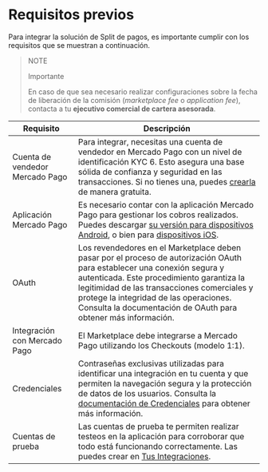 # Requisitos previos

Para integrar la solución de Split de pagos, es importante cumplir con los requisitos que se muestran a continuación.

> NOTE
>
> Importante
>
> En caso de que sea necesario realizar configuraciones sobre la fecha de liberación de la comisión (*marketplace fee* o *application fee*), contacta a tu **ejecutivo comercial de cartera asesorada**.

| Requisito                        | Descripción                                                                                                                                                                                                                                      |
|----------------------------------|--------------------------------------------------------------------------------------------------------------------------------------------------------------------------------------------------------------------------------------------------|
| Cuenta de vendedor Mercado Pago   | Para integrar, necesitas una cuenta de vendedor en Mercado Pago con un nivel de identificación KYC 6. Esto asegura una base sólida de confianza y seguridad en las transacciones. Si no tienes una, puedes [crearla](https://www.mercadopago[FAKER][URL][DOMAIN]hub/registration/landing) de manera gratuita. |
| Aplicación Mercado Pago           | Es necesario contar con la aplicación Mercado Pago para gestionar los cobros realizados. Puedes descargar [su versión para dispositivos Android](https://play.google.com/store/apps/details?id=com.mercadopago.wallet&hl=es_419), o bien para [dispositivos iOS](https://apps.apple.com/ar/app/mercado-pago/id925436649).                                                                       |
| OAuth                            | Los revendedores en el Marketplace deben pasar por el proceso de autorización OAuth para establecer una conexión segura y autenticada. Este procedimiento garantiza la legitimidad de las transacciones comerciales y protege la integridad de las operaciones. Consulta la documentación de OAuth para obtener más información. |
| Integración con Mercado Pago      | El Marketplace debe integrarse a Mercado Pago utilizando los Checkouts (modelo 1:1).                                                                                                           |
| Credenciales                     | Contraseñas exclusivas utilizadas para identificar una integración en tu cuenta y que permiten la navegación segura y la protección de datos de los usuarios. Consulta la [documentación de Credenciales](/developers/es/docs/split-payment/additional-content/your-integrations/credentials) para obtener más información.                     |
| Cuentas de prueba                 | Las cuentas de prueba te permiten realizar testeos en la aplicación para corroborar que todo está funcionando correctamente. Las puedes crear en [Tus Integraciones](https://www.mercadopago[FAKER][URL][DOMAIN]/developers/panel/app).                                                                              |
